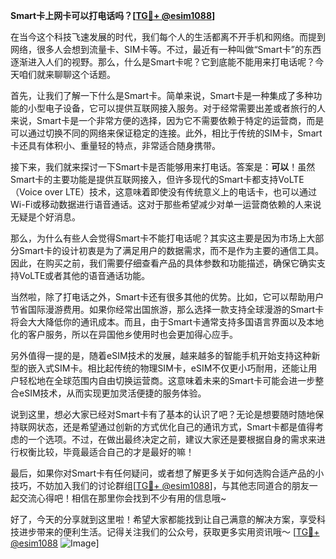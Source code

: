 **Smart卡上网卡可以打电话吗？[[TG💪+ @esim1088](https://t.me/s/esim1088)]**

在当今这个科技飞速发展的时代，我们每个人的生活都离不开手机和网络。而提到网络，很多人会想到流量卡、SIM卡等。不过，最近有一种叫做“Smart卡”的东西逐渐进入人们的视野。那么，什么是Smart卡呢？它到底能不能用来打电话呢？今天咱们就来聊聊这个话题。

首先，让我们了解一下什么是Smart卡。简单来说，Smart卡是一种集成了多种功能的小型电子设备，它可以提供互联网接入服务。对于经常需要出差或者旅行的人来说，Smart卡是一个非常方便的选择，因为它不需要依赖于特定的运营商，而是可以通过切换不同的网络来保证稳定的连接。此外，相比于传统的SIM卡，Smart卡还具有体积小、重量轻的特点，非常适合随身携带。

接下来，我们就来探讨一下Smart卡是否能够用来打电话。答案是：**可以**！虽然Smart卡的主要功能是提供互联网接入，但许多现代的Smart卡都支持VoLTE（Voice over LTE）技术，这意味着即使没有传统意义上的电话卡，也可以通过Wi-Fi或移动数据进行语音通话。这对于那些希望减少对单一运营商依赖的人来说无疑是个好消息。

那么，为什么有些人会觉得Smart卡不能打电话呢？其实这主要是因为市场上大部分Smart卡的设计初衷是为了满足用户的数据需求，而不是作为主要的通信工具。因此，在购买之前，我们需要仔细查看产品的具体参数和功能描述，确保它确实支持VoLTE或者其他的语音通话功能。

当然啦，除了打电话之外，Smart卡还有很多其他的优势。比如，它可以帮助用户节省国际漫游费用。如果你经常出国旅游，那么选择一款支持全球漫游的Smart卡将会大大降低你的通讯成本。而且，由于Smart卡通常支持多国语言界面以及本地化的客户服务，所以在异国他乡使用时也会更加得心应手。

另外值得一提的是，随着eSIM技术的发展，越来越多的智能手机开始支持这种新型的嵌入式SIM卡。相比起传统的物理SIM卡，eSIM不仅更小巧耐用，还能让用户轻松地在全球范围内自由切换运营商。这意味着未来的Smart卡可能会进一步整合eSIM技术，从而实现更加灵活便捷的服务体验。

说到这里，想必大家已经对Smart卡有了基本的认识了吧？无论是想要随时随地保持联网状态，还是希望通过创新的方式优化自己的通讯方式，Smart卡都是值得考虑的一个选项。不过，在做出最终决定之前，建议大家还是要根据自身的需求来进行权衡比较，毕竟最适合自己的才是最好的嘛！

最后，如果你对Smart卡有任何疑问，或者想了解更多关于如何选购合适产品的小技巧，不妨加入我们的讨论群组[[TG💪+ @esim1088](https://t.me/s/esim1088)]，与其他志同道合的朋友一起交流心得吧！相信在那里你会找到不少有用的信息哦~

好了，今天的分享就到这里啦！希望大家都能找到让自己满意的解决方案，享受科技进步带来的便利生活。记得关注我们的公众号，获取更多实用资讯哦～ [[TG💪+ @esim1088](https://t.me/s/esim1088) ![Image](https://i.postimg.cc/4NQfJmqS/Snipaste-2025-05-13-00-14-12.png)]